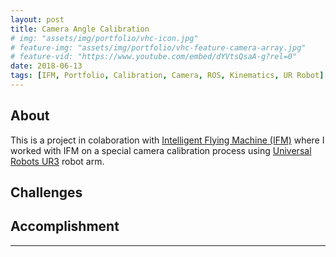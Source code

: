 ```yaml
---
layout: post
title: Camera Angle Calibration
# img: "assets/img/portfolio/vhc-icon.jpg"
# feature-img: "assets/img/portfolio/vhc-feature-camera-array.jpg"
# feature-vid: "https://www.youtube.com/embed/dYVtsQsaA-g?rel=0"
date: 2018-06-13
tags: [IFM, Portfolio, Calibration, Camera, ROS, Kinematics, UR Robot]
---
```


## About

This is a project in colaboration with [Intelligent Flying Machine (IFM)][IFM] where I worked with IFM on a special camera calibration process using [Universal Robots UR3][UR3] robot arm.


## Challenges

## Accomplishment

***
[IFM]: https://www.ifm-tech.com/
[UR3]: https://www.universal-robots.com/products/ur3-robot/
